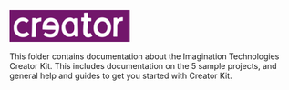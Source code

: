 ![Creator Logo](../images/creatorlogo.png)

This folder contains documentation about the Imagination Technologies Creator Kit. This includes documentation on the 5 sample projects, and general help and guides to get you started with Creator Kit.
